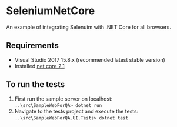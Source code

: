 # SeleniumNetCore
An example of integrating Selenuim with .NET Core for all browsers.

## Requirements
- Visual Studio 2017 15.8.x (recommended latest stable version)
- Installed [net core 2.1](https://dotnet.microsoft.com/download/dotnet-core/2.1)

## To run the tests
1. First run the sample server on localhost:  
  `..\src\SampleWebForQA> dotnet run`
1. Navigate to the tests project and execute the tests:  
   `..\src\SampleWebForQA.UI.Tests> dotnet test` 